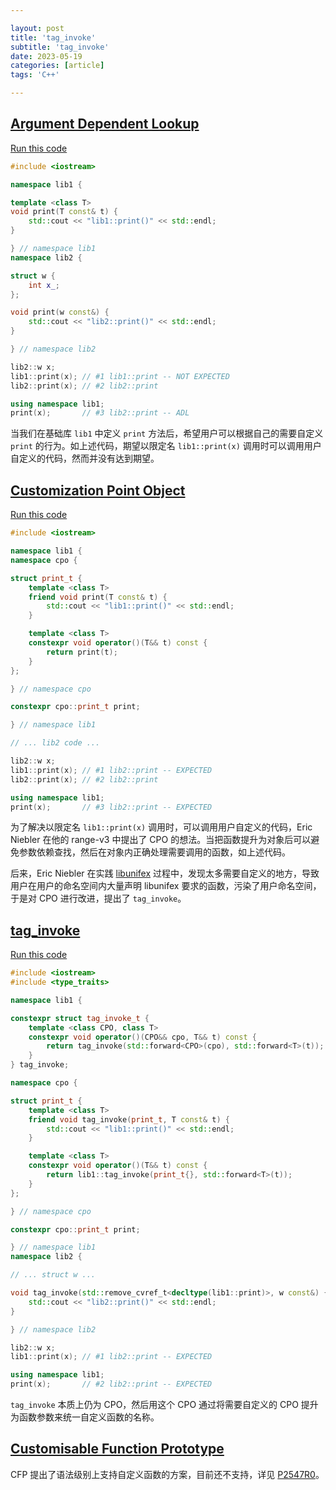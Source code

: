 ```yaml
---

layout: post
title: 'tag_invoke'
subtitle: 'tag_invoke'
date: 2023-05-19
categories: [article]
tags: 'C++' 

---
```


## [Argument Dependent Lookup](https://en.cppreference.com/w/cpp/language/adl)

[Run this code](https://godbolt.org/z/EaxGE1ajY)
```.cpp
#include <iostream>

namespace lib1 {

template <class T>
void print(T const& t) {
    std::cout << "lib1::print()" << std::endl;  
}

} // namespace lib1
namespace lib2 {

struct w {
    int x_;
};

void print(w const&) {
    std::cout << "lib2::print()" << std::endl;
}

} // namespace lib2

lib2::w x;
lib1::print(x); // #1 lib1::print -- NOT EXPECTED
lib2::print(x); // #2 lib2::print

using namespace lib1;
print(x);       // #3 lib2::print -- ADL
```

当我们在基础库 `lib1` 中定义 `print` 方法后，希望用户可以根据自己的需要自定义 `print` 的行为。如上述代码，期望以限定名 `lib1::print(x)` 调用时可以调用用户自定义的代码，然而并没有达到期望。

## [Customization Point Object](https://www.open-std.org/jtc1/sc22/wg21/docs/papers/2015/n4381.html)

[Run this code](https://godbolt.org/z/f1G1hrMs6)
```.cpp
#include <iostream>

namespace lib1 {
namespace cpo {

struct print_t {
    template <class T>
    friend void print(T const& t) {
        std::cout << "lib1::print()" << std::endl;  
    }

    template <class T>
    constexpr void operator()(T&& t) const {
        return print(t);
    }
};

} // namespace cpo

constexpr cpo::print_t print;

} // namespace lib1

// ... lib2 code ...

lib2::w x;
lib1::print(x); // #1 lib2::print -- EXPECTED
lib2::print(x); // #2 lib2::print

using namespace lib1;
print(x);       // #3 lib2::print -- EXPECTED
```

为了解决以限定名 `lib1::print(x)` 调用时，可以调用用户自定义的代码，Eric Niebler 在他的 range-v3 中提出了 CPO 的想法。当把函数提升为对象后可以避免参数依赖查找，然后在对象内正确处理需要调用的函数，如上述代码。

后来，Eric Niebler 在实践 [libunifex](https://github.com/facebookexperimental/libunifex) 过程中，发现太多需要自定义的地方，导致用户在用户的命名空间内大量声明 libunifex 要求的函数，污染了用户命名空间，于是对 CPO 进行改进，提出了 `tag_invoke`。

## [tag_invoke](https://www.open-std.org/jtc1/sc22/wg21/docs/papers/2019/p1895r0.pdf)

[Run this code](https://godbolt.org/z/M96rGaW7a)
```.cpp
#include <iostream>
#include <type_traits>

namespace lib1 {

constexpr struct tag_invoke_t {
    template <class CPO, class T>
    constexpr void operator()(CPO&& cpo, T&& t) const {
        return tag_invoke(std::forward<CPO>(cpo), std::forward<T>(t));
    }
} tag_invoke;

namespace cpo {

struct print_t {
    template <class T>
    friend void tag_invoke(print_t, T const& t) {
        std::cout << "lib1::print()" << std::endl;  
    }

    template <class T>
    constexpr void operator()(T&& t) const {
        return lib1::tag_invoke(print_t{}, std::forward<T>(t));
    }
};

} // namespace cpo

constexpr cpo::print_t print;

} // namespace lib1
namespace lib2 {

// ... struct w ...

void tag_invoke(std::remove_cvref_t<decltype(lib1::print)>, w const&) {
    std::cout << "lib2::print()" << std::endl;
}

} // namespace lib2

lib2::w x;
lib1::print(x); // #1 lib2::print -- EXPECTED

using namespace lib1;
print(x);       // #2 lib2::print -- EXPECTED
```

`tag_invoke` 本质上仍为 CPO，然后用这个 CPO 通过将需要自定义的 CPO 提升为函数参数来统一自定义函数的名称。

## [Customisable Function Prototype](https://www.open-std.org/jtc1/sc22/wg21/docs/papers/2022/p2547r0.pdf)

CFP 提出了语法级别上支持自定义函数的方案，目前还不支持，详见 [P2547R0](https://www.open-std.org/jtc1/sc22/wg21/docs/papers/2022/p2547r0.pdf)。